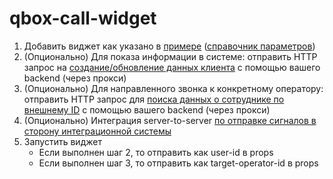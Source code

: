 # qbox-call-widget

1. Добавить виджет как указано в [примере](frontend/sample.md) ([справочник параметров](frontend/props.md))
2. (Опционально) Для показа информации в системе: отправить HTTP запрос на [создание/обновление данных клиента](backend/customer.md) с помощью вашего backend (через прокси)
3. (Опционально) Для направленного звонка к конкретному оператору: отправить HTTP запрос для [поиска данных о сотруднике по внешнему ID](backend/employee.md) с помощью вашего backend (через прокси)
4. (Опционально) Интеграция server-to-server [по отправке сигналов в сторону интеграционной системы](backend/webhook.md)
5. Запустить виджет
    * Если выполнен шаг 2, то отправить как user-id в props
    * Если выполнен шаг 3, то отправить как target-operator-id в props
